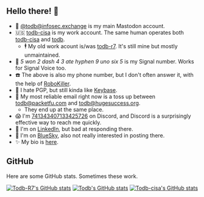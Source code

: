 ## Hello there! 👋

  - 🐘 [@todb@infosec.exchange](https://infosec.exchange/@todb) is my main Mastodon account.
  - 🇺🇸 [todb-cisa](https://github.com/todb-cisa) is my work account. The same human operates both [todb-cisa](https://github.com/todb-cisa) and [todb](https://github.com/todb).
    - 🕴️ My old work acount is/was [todb-r7](https://github.com/todb/todb-r7). It's still mine but mostly unmaintained. 
  - 💬 *5 won 2 dash 4 3 ate hyphen 9 uno six 5* is my Signal number. Works for Signal Voice too.
  - ☎️ The above is also my phone number, but I don't often answer it, with the help of [RoboKiller](https://www.robokiller.com/).
  - 🔐 I hate PGP, but still kinda like [Keybase](https://keybase.io/todb).
  - 📧 My most reliable email right now is a toss up between todb@packetfu.com and todb@hugesuccess.org.
    - They end up at the same place.
  - 😱 I'm [741343407133425726](https://discordapp.com/users/741343407133425726) on Discord, and Discord is a surprisingly effective way to reach me quickly.
  - 🤑 I'm on [LinkedIn](https://www.linkedin.com/in/todb/), but bad at responding there.
  - 🔵 I'm on [BlueSky](https://bsky.app/profile/todb.hugesuccess.org), also not really interested in posting there.
  - ✨ My bio is [here](https://gist.github.com/todb/469b745685131ed475b5050569532ea3).

## GitHub

Here are some GitHub stats. Sometimes these work.

[![Todb-R7's GitHub stats](https://github-readme-stats.vercel.app/api?username=todb-r7&custom_title=todb-r7's+overall+commits&show_icons=true&include_all_commits=true&rank_icon=percentile)](https://github.com/anuraghazra/github-readme-stats)
[![Todb's GitHub stats](https://github-readme-stats.vercel.app/api?username=todb&custom_title=todb's+commits+this+year&show_icons=true&rank_icon=percentile)](https://github.com/anuraghazra/github-readme-stats)
[![Todb-cisa's GitHub stats](https://github-readme-stats.vercel.app/api?username=todb-cisa&custom_title=todb-cisa's+commits+this+year&show_icons=true&rank_icon=percentile)](https://github.com/anuraghazra/github-readme-stats)
